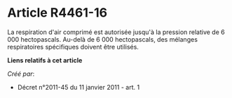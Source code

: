 # Article R4461-16

La respiration d'air comprimé est autorisée jusqu'à la pression relative de 6 000 hectopascals. Au-delà de 6 000
hectopascals, des mélanges respiratoires spécifiques doivent être utilisés.

**Liens relatifs à cet article**

_Créé par_:

  - Décret n°2011-45 du 11 janvier 2011 - art. 1
